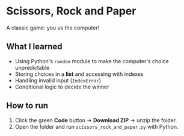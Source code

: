 # Scissors, Rock and Paper 
A classic game: you vs the computer!

## What I learned  
- Using Python's `random` module to make the computer's choice unpredictable
- Storing choices in a **list** and accessing with indexes  
- Handling invalid input (`IndexError`)  
- Conditional logic to decide the winner

## How to run
1. Click the green **Code** button → **Download ZIP** → unzip the folder.  
2. Open the folder and run `scissors_rock_and_paper.py` with Python.
